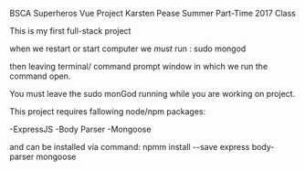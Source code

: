 BSCA Superheros Vue Project
Karsten Pease
Summer Part-Time 2017 Class

This is my first full-stack project

when we restart or start computer we *must* run :
  sudo mongod

  then leaving terminal/ command prompt window in which we run the command open.


You must leave the sudo monGod running while you are working on project.


This project requires fallowing node/npm packages:

-ExpressJS
-Body Parser
-Mongoose

and can be installed via command:
  npmm install --save express body-parser mongoose
